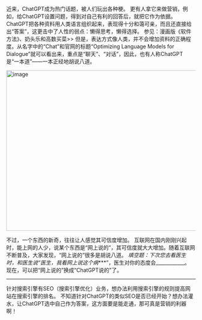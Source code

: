 近来，ChatGPT成为热门话题，被人们玩出各种梗。
更有人拿它来做营销，例如，给ChatGPT设置问题，得到对自己有利的回答后，就把它作为依据。
ChatGPT把各种资料用人类语言组织起来，表现得十分和蔼可亲，而且还直接给出“答案”，这更击中了人性的弱点：懒得思考，懒得选择。
参见：漫画版《软件方法》、奶头乐和高数买菜>>
但是，表达方式像人类，并不会增加资料的正确程度。从名字中的“Chat”和官网的标题“Optimizing Language Models for Dialogue”就可以看出来，重点是“聊天”、“对话”，因此，也有人称ChatGPT是“一本道”——一本正经地胡说八道。

<img width="707" height="427" alt="image" src="https://github.com/user-attachments/assets/ae279de0-327f-48ac-ac4d-399ebc7ca684" />

不过，一个东西的新奇，往往让人感觉其可信度增加。
互联网在国内刚刚兴起时，能上网的人少，说某个东西是“网上说的”，其可信度就大大增加。随着互联网不断普及，大家发现，“网上说的”很多是胡说八道。
*填空题：下次您去看医生时，和医生说“医生，我看网上说这个病****”，医生对你的态度会____________。
现在，可以把“网上说的”换成“ChatGPT说的”了。
**********
针对搜索引擎有SEO（搜索引擎优化）业务，想办法利用搜索引擎的规则提高网站在搜索引擎的排名。
不知道针对ChatGPT的类似SEO是否已经开始？想办法灌水，让ChatGPT选中自己作为答案，这方面要是能走通，那可真是营销的利器啊！
